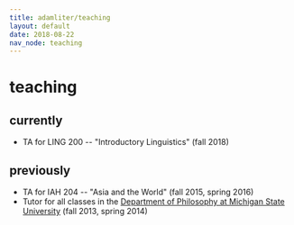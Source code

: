 ```yaml
---
title: adamliter/teaching
layout: default
date: 2018-08-22
nav_node: teaching
---
```


# teaching

## currently

- TA for LING 200 -- "Introductory Linguistics" (fall 2018)

## previously

- TA for IAH 204 -- "Asia and the World" (fall 2015, spring 2016)
- Tutor for all classes in the [Department of Philosophy at Michigan State University][msu-philosophy] (fall 2013, spring 2014)

[office]: http://maps.msu.edu/interactive/index.php?location=wh
[msu-philosophy]: http://philosophy.msu.edu/
